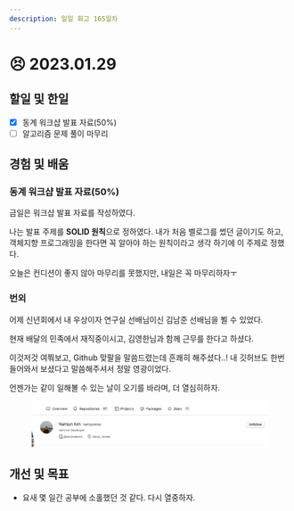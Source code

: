 ```yaml
---
description: 일일 회고 165일차
---
```


# 😣 2023.01.29

## 할일 및 한일&#x20;

* [x] 동계 워크샵 발표 자료(50%)&#x20;
* [ ] 알고리즘 문제 풀이 마무리&#x20;

## 경험 및 배움&#x20;

### 동계 워크샵 발표 자료(50%)&#x20;

금일은 워크샵 발표 자료를 작성하였다.

나는 발표 주제를 **SOLID 원칙**으로 정하였다. 내가 처음 벨로그를 썼던 글이기도 하고, 객체지향 프로그래밍을 한다면 꼭 알아야 하는 원칙이라고 생각 하기에 이 주제로 정했다.

오늘은 컨디션이 좋지 않아 마무리를 못했지만, 내일은 꼭 마무리하자ㅜ

### 번외&#x20;

어제 신년회에서 내 우상이자 연구실 선배님이신 김남준 선배님을 뵐 수 있었다.

현재 배달의 민족에서 재직중이시고, 김영한님과 함께 근무를 한다고 하셨다.

이것저것 여쭤보고, Github 맞팔을 말씀드렸는데 흔쾌히 해주셨다..! 내 깃허브도 한번 들어와서 보셨다고 말씀해주셔서 정말 영광이었다.

언젠가는 같이 일해볼 수 있는 날이 오기를 바라며, 더 열심히하자.

<figure><img src="../.gitbook/assets/image (3).png" alt=""><figcaption></figcaption></figure>

## 개선 및 목표&#x20;

* 요새 몇 일간 공부에 소홀했던 것 같다. 다시 열중하자.&#x20;

